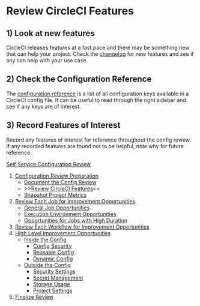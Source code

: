 # Review CircleCI Features

## 1) Look at new features

CircleCI releases features at a fast pace and there may be something new that can help your project. Check the [changelog](https://circleci.com/changelog/) for new features and see if any can help with your use case.

## 2) Check the Configuration Reference

The [configuration reference](https://circleci.com/docs/configuration-reference/) is a list of all configuration keys available in a CircleCI config file. It can be useful to read through the right sidebar and see if any keys are of interest.

## 3) Record Features of Interest

Record any features of interest for reference throughout the config review. If any recorded features are found not to be helpful, note why for future reference.

[Self Service Configuration Review](self_service_config_review.md)
1. [Configuration Review Preparation](review_preparation/review_preparation.md)
    - [Document the Config Review](review_preparation/document_review.md)
    - \>\>[Review CircleCI Features](review_preparation/review_features.md)<<
    - [Snapshot Project Metrics](review_preparation/snapshot_metrics.md)
2. [Review Each Job for Improvement Opportunities](job_review/job_review.md)
    - [General Job Opportunities](job_review/general_opportunities.md)
    - [Execution Environment Opportunities](job_review/execution_environment.md)
    - [Opportunities for Jobs with High Duration](job_review/high_duration.md)
3. [Review Each Workflow for Improvement Opportunities](workflow_review/workflow_review.md)
4. [High Level Improvement Opportunities](high_level_recommendations/high_level_recommendations.md)
    - [Inside the Config](high_level_recommendations/inside_config/inside_config.md)
        - [Config Security](high_level_recommendations/inside_config/config_security.md)
        - [Reusable Config](high_level_recommendations/inside_config/reusable_config.md)
        - [Dynamic Config](high_level_recommendations/inside_config/dynamic_config.md)
    - [Outside the Config](high_level_recommendations/outside_config/outside_config.md)
        - [Security Settings](high_level_recommendations/outside_config/security_settings.md)
        - [Secret Management](high_level_recommendations/outside_config/secret_management.md)
        - [Storage Usage](high_level_recommendations/outside_config/storage_usage.md)
        - [Project Settings](high_level_recommendations/outside_config/project_settings.md)
5. [Finalize Review](finalize_review/finalize_review.md)